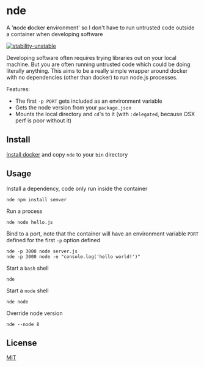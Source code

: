 # nde
A '**n**ode **d**ocker **e**nvironment' so I don't have to run untrusted code outside a container when developing software

[![stability-unstable](https://img.shields.io/badge/stability-unstable-yellow.svg)][stability]

[stability]:   https://github.com/orangemug/stability-badges#unstable


Developing software often requires trying libraries out on your local machine. But you are often running untrusted code which could be doing literally anything. This aims to be a really simple wrapper around docker with no dependencies (other than docker) to run node.js processes.

Features:

 - The first `-p PORT` gets included as an environment variable
 - Gets the node version from your `package.json`
 - Mounts the local directory and `cd`'s to it (with `:delegated`, because OSX perf is poor without it)


## Install
[Install docker](https://www.docker.com/) and copy `nde` to your `bin` directory


## Usage
Install a dependency, code only run inside the container

```
nde npm install semver
```

Run a process

```
nde node hello.js
```

Bind to a port, note that the container will have an environment variable `PORT` defined for the first `-p` option defined

```
nde -p 3000 node server.js
nde -p 3000 node -e "console.log('hello world!')"
```

Start a `bash` shell

```
nde
```

Start a `node` shell

```
nde node
```

Override node version

```
nde --node 8
```


## License
[MIT](LICENSE)
